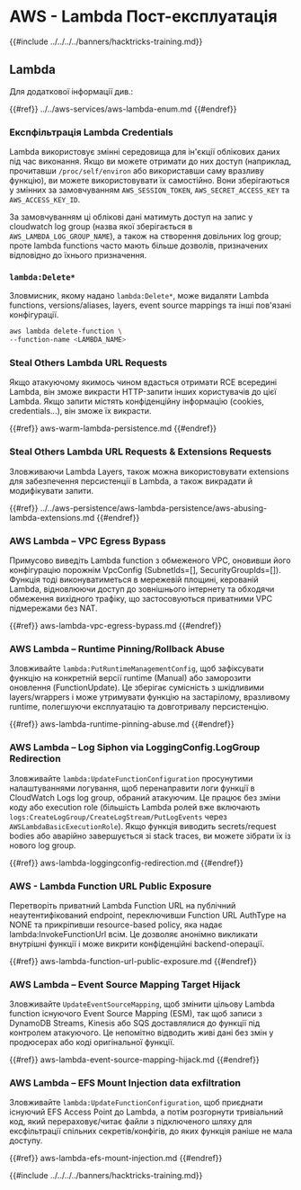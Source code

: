 # AWS - Lambda Пост-експлуатація

{{#include ../../../../banners/hacktricks-training.md}}

## Lambda

Для додаткової інформації див.:

{{#ref}}
../../aws-services/aws-lambda-enum.md
{{#endref}}

### Експфільтрація Lambda Credentials

Lambda використовує змінні середовища для ін'єкції облікових даних під час виконання. Якщо ви можете отримати до них доступ (наприклад, прочитавши `/proc/self/environ` або використавши саму вразливу функцію), ви можете використовувати їх самостійно. Вони зберігаються у змінних за замовчуванням `AWS_SESSION_TOKEN`, `AWS_SECRET_ACCESS_KEY` та `AWS_ACCESS_KEY_ID`.

За замовчуванням ці облікові дані матимуть доступ на запис у cloudwatch log group (назва якої зберігається в `AWS_LAMBDA_LOG_GROUP_NAME`), а також на створення довільних log group; проте lambda functions часто мають більше дозволів, призначених відповідно до їхнього призначення.

### `lambda:Delete*`
Зловмисник, якому надано `lambda:Delete*`, може видаляти Lambda functions, versions/aliases, layers, event source mappings та інші пов'язані конфігурації.
```bash
aws lambda delete-function \
--function-name <LAMBDA_NAME>
```
### Steal Others Lambda URL Requests

Якщо атакуючому якимось чином вдасться отримати RCE всередині Lambda, він зможе викрасти HTTP-запити інших користувачів до цієї Lambda. Якщо запити містять конфіденційну інформацію (cookies, credentials...), він зможе їх викрасти.

{{#ref}}
aws-warm-lambda-persistence.md
{{#endref}}

### Steal Others Lambda URL Requests & Extensions Requests

Зловживаючи Lambda Layers, також можна використовувати extensions для забезпечення персистенції в Lambda, а також викрадати й модифікувати запити.

{{#ref}}
../../aws-persistence/aws-lambda-persistence/aws-abusing-lambda-extensions.md
{{#endref}}

### AWS Lambda – VPC Egress Bypass

Примусово виведіть Lambda function з обмеженого VPC, оновивши його конфігурацію порожнім VpcConfig (SubnetIds=[], SecurityGroupIds=[]). Функція тоді виконуватиметься в мережевій площині, керованій Lambda, відновлюючи доступ до зовнішнього інтернету та обходячи обмеження вихідного трафіку, що застосовуються приватними VPC підмережами без NAT.

{{#ref}}
aws-lambda-vpc-egress-bypass.md
{{#endref}}

### AWS Lambda – Runtime Pinning/Rollback Abuse

Зловживайте `lambda:PutRuntimeManagementConfig`, щоб зафіксувати функцію на конкретній версії runtime (Manual) або заморозити оновлення (FunctionUpdate). Це зберігає сумісність з шкідливими layers/wrappers і може утримувати функцію на застарілому, вразливому runtime, полегшуючи експлуатацію та довготривалу персистенцію.

{{#ref}}
aws-lambda-runtime-pinning-abuse.md
{{#endref}}

### AWS Lambda – Log Siphon via LoggingConfig.LogGroup Redirection

Зловживайте `lambda:UpdateFunctionConfiguration` просунутими налаштуваннями логування, щоб перенаправити логи функції в CloudWatch Logs log group, обраний атакуючим. Це працює без зміни коду або execution role (більшість Lambda ролей вже включають `logs:CreateLogGroup/CreateLogStream/PutLogEvents` через `AWSLambdaBasicExecutionRole`). Якщо функція виводить secrets/request bodies або аварійно завершується зі stack traces, ви можете зібрати їх із нового log group.

{{#ref}}
aws-lambda-loggingconfig-redirection.md
{{#endref}}

### AWS - Lambda Function URL Public Exposure

Перетворіть приватний Lambda Function URL на публічний неаутентифікований endpoint, переключивши Function URL AuthType на NONE та прикріпивши resource-based policy, яка надає lambda:InvokeFunctionUrl всім. Це дозволяє анонімно викликати внутрішні функції і може викрити конфіденційні backend-операції.

{{#ref}}
aws-lambda-function-url-public-exposure.md
{{#endref}}

### AWS Lambda – Event Source Mapping Target Hijack

Зловживайте `UpdateEventSourceMapping`, щоб змінити цільову Lambda function існуючого Event Source Mapping (ESM), так щоб записи з DynamoDB Streams, Kinesis або SQS доставлялися до функції під контролем атакуючого. Це непомітно відводить живі дані без змін у продюсерах або коді оригінальної функції.

{{#ref}}
aws-lambda-event-source-mapping-hijack.md
{{#endref}}

### AWS Lambda – EFS Mount Injection data exfiltration

Зловживайте `lambda:UpdateFunctionConfiguration`, щоб приєднати існуючий EFS Access Point до Lambda, а потім розгорнути тривіальний код, який перераховує/читає файли з підключеного шляху для ексфільтрації спільних секретів/конфігів, до яких функція раніше не мала доступу.

{{#ref}}
aws-lambda-efs-mount-injection.md
{{#endref}}



{{#include ../../../../banners/hacktricks-training.md}}
